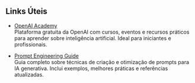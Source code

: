 

## Links Úteis

- [OpenAI Academy](https://academy.openai.com/home)  
  Plataforma gratuita da OpenAI com cursos, eventos e recursos práticos para aprender sobre inteligência artificial. Ideal para iniciantes e profissionais.

- [Prompt Engineering Guide](https://www.promptingguide.ai/)  
  Guia completo sobre técnicas de criação e otimização de prompts para IA generativa. Inclui exemplos, melhores práticas e referências atualizadas.
